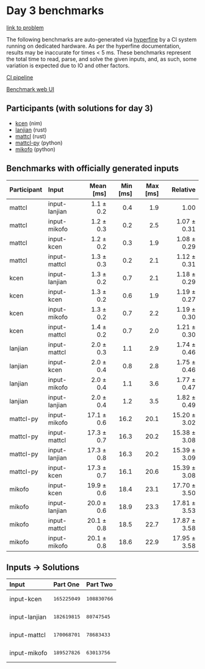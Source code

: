 # Day 3 benchmarks

[link to problem](https://adventofcode.com/2024/day/3)

The following benchmarks are auto-generated via
[hyperfine](https://github.com/sharkdp/hyperfine) by a CI system running on
dedicated hardware. As per the hyperfine documentation, results may be
inaccurate for times < 5 ms. These benchmarks represent the total time to read,
parse, and solve the given inputs, and, as such, some variation is expected due
to IO and other factors.

[CI pipeline](http://ci.papercode.net:8080/teams/main/pipelines/aoc2024)

[Benchmark web UI](https://aoc.ancalagon.black)


## Participants (with solutions for day 3)

- [kcen](https://github.com/kcen/aoc2024) (nim)
- [lanjian](https://github.com/lanjian/aoc-2024) (rust)
- [mattcl](https://github.com/mattcl/aoc2024) (rust)
- [mattcl-py](https://github.com/mattcl/aoc2024-py) (python)
- [mikofo](https://github.com/mikofo/aoc2024) (python)


## Benchmarks with officially generated inputs

| Participant | Input | Mean [ms] | Min [ms] | Max [ms] | Relative |
|:---|:---|---:|---:|---:|---:|
| mattcl | input-lanjian | 1.1 ± 0.2 | 0.4 | 1.9 | 1.00 |
| mattcl | input-mikofo | 1.2 ± 0.3 | 0.2 | 2.5 | 1.07 ± 0.31 |
| mattcl | input-kcen | 1.2 ± 0.2 | 0.3 | 1.9 | 1.08 ± 0.29 |
| mattcl | input-mattcl | 1.3 ± 0.3 | 0.2 | 2.1 | 1.12 ± 0.31 |
| kcen | input-lanjian | 1.3 ± 0.2 | 0.7 | 2.1 | 1.18 ± 0.29 |
| kcen | input-kcen | 1.3 ± 0.2 | 0.6 | 1.9 | 1.19 ± 0.27 |
| kcen | input-mikofo | 1.3 ± 0.2 | 0.7 | 2.2 | 1.19 ± 0.30 |
| kcen | input-mattcl | 1.4 ± 0.2 | 0.7 | 2.0 | 1.21 ± 0.30 |
| lanjian | input-mattcl | 2.0 ± 0.3 | 1.1 | 2.9 | 1.74 ± 0.46 |
| lanjian | input-kcen | 2.0 ± 0.4 | 0.8 | 2.8 | 1.75 ± 0.46 |
| lanjian | input-mikofo | 2.0 ± 0.4 | 1.1 | 3.6 | 1.77 ± 0.47 |
| lanjian | input-lanjian | 2.0 ± 0.4 | 1.2 | 3.5 | 1.82 ± 0.49 |
| mattcl-py | input-mikofo | 17.1 ± 0.6 | 16.2 | 20.1 | 15.20 ± 3.02 |
| mattcl-py | input-mattcl | 17.3 ± 0.7 | 16.3 | 20.2 | 15.38 ± 3.08 |
| mattcl-py | input-lanjian | 17.3 ± 0.8 | 16.3 | 20.2 | 15.39 ± 3.09 |
| mattcl-py | input-kcen | 17.3 ± 0.7 | 16.1 | 20.6 | 15.39 ± 3.08 |
| mikofo | input-kcen | 19.9 ± 0.6 | 18.4 | 23.1 | 17.70 ± 3.50 |
| mikofo | input-lanjian | 20.0 ± 0.6 | 18.9 | 23.3 | 17.81 ± 3.53 |
| mikofo | input-mattcl | 20.1 ± 0.8 | 18.5 | 22.7 | 17.87 ± 3.58 |
| mikofo | input-mikofo | 20.1 ± 0.8 | 18.6 | 22.9 | 17.95 ± 3.58 |


## Inputs -> Solutions

| Input | Part One | Part Two |
|:---|:---|:---|
|input-kcen|<pre>165225049</pre>|<pre>108830766</pre>|
|input-lanjian|<pre>182619815</pre>|<pre>80747545</pre>|
|input-mattcl|<pre>170068701</pre>|<pre>78683433</pre>|
|input-mikofo|<pre>189527826</pre>|<pre>63013756</pre>|